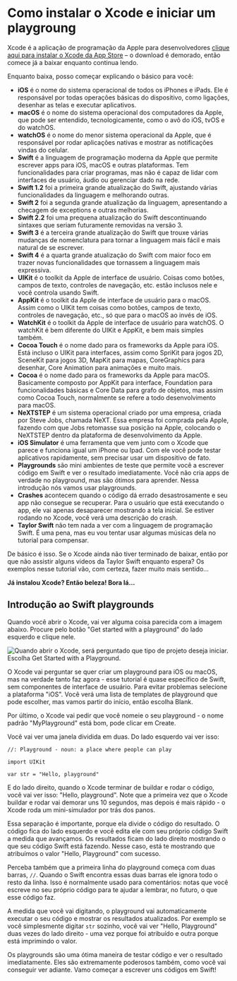 # Como instalar o Xcode e iniciar um playgroung

Xcode é a aplicação de programação da Apple para desenvolvedores [clique aqui para instalar o Xcode da App Store](https://itunes.apple.com/br/app/xcode/id497799835?mt=12&at=10l8cn&ct=hws) – o download é demorado, então comece já a baixar enquanto continua lendo.

Enquanto baixa, posso começar explicando o básico para você:

- **iOS** é o nome do sistema operacional de todos os iPhones e iPads. Ele é responsável por todas operações básicas do dispositivo, como ligações, desenhar as telas e executar aplicativos.
- **macOS** é o nome do sistema operacional dos computadores da Apple, que pode ser entendido, tecnologicamente, como o avô do iOS, tvOS e do watchOS.
- **watchOS** é o nome do menor sistema operacional da Apple, que é responsável por rodar aplicações nativas e mostrar as notificações vindas do celular.
- **Swift** é a linguagem de programação moderna da Apple que permite escrever apps para iOS, macOS e outras plataformas. Tem funcionalidades para criar programas, mas não é capaz de lidar com interfaces de usuário, áudio ou gerenciar dado na rede.
- **Swift 1.2** foi a primeira grande atualização do Swift, ajustando várias funcionalidades da linguagem e melhorando outras.
- **Swift 2** foi a segunda grande atualização da linguagem, apresentando a checagem de exceptions e outras melhorias.
- **Swift 2.2** foi uma prequena atualização do Swift descontinuando sintaxes que seriam futuramente removidas na versão 3.
- **Swift 3** é a terceira grande atualização do Swift que trouxe várias mudanças de nomenclatura para tornar a linguagem mais fácil e mais natural de se escrever.
- **Swift 4** é a quarta grande atualização do Swift com maior foco em trazer novas funcionalidades que tornassem a linguagem mais expressiva.
- **UIKit** é o toolkit da Apple de interface de usuário. Coisas como botões, campos de texto, controles de navegação, etc. estão inclusos nele e você controla usando Swift.
- **AppKit** é o toolkit da Apple de interface de usuário para o macOS. Assim como o UIKit tem coisas como botões, campos de texto, controles de navegação, etc., só que para o macOS ao invés de iOS.
- **WatchKit** é o toolkit da Apple de interface de usuário para watchOS. O watchKit é bem diferente do UIKit e AppKit, e bem mais simples também.
- **Cocoa Touch** é o nome dado para os frameworks da Apple para iOS. Está incluso o UIKit para interfaces, assim como SpriKit para jogos 2D, SceneKit para jogos 3D, MapKit para mapas, CoreGraphics para desenhar, Core Animation para animações e muito mais.
- **Cocoa** é o nome dado para os frameworks da Apple para macOS. Basicamente composto por AppKit para interface, Foundation para funcionalidades básicas e Core Data para grafo de objetos, mas assim como Cocoa Touch, normalmente se refere a todo desenvolvimento para macOS.
- **NeXTSTEP** é um sistema operacional criado por uma empresa, criada por Steve Jobs, chamada NeXT. Essa empresa foi comprada pela Apple, fazendo com que Jobs retomasse sua posição na Apple, colocando o NeXTSTEP dentro da plataforma de desenvolvimento da Apple.
- **iOS Simulator** é uma ferramenta que vem junto com o Xcode que parece e funciona igual um iPhone ou Ipad. Com ele você pode testar aplicativos rapidamente, sem precisar usar um dispositivo de fato.
- **Playgrounds** são mini ambientes de teste que permite você a escrever código em Swift e ver o resultado imediatamente. Você não cria apps de verdade no playground, mas são ótimos para aprender. Nessa introdução nós vamos usar playgrounds.
- **Crashes** acontecem quando o código dá errado desastrosamente e seu app não consegue se recuperar. Para o usuário que está executando o app, ele vai apenas desaparecer mostrando a tela inicial. Se estiver rodando no Xcode, você verá uma descrição do crash.
- **Taylor Swift** não tem nada a ver com a linguagem de programação Swift. É uma pena, mas eu vou tentar usar algumas músicas dela no tutorial para compensar.

De básico é isso. Se o Xcode ainda não tiver terminado de baixar, então por que não assistir alguns videos da Taylor Swift enquanto espera? Os exemplos nesse tutorial vão, com certeza, fazer muito mais sentido...

**Já instalou Xcode? Então beleza! Bora lá…**

## Introdução ao Swift playgrounds

Quando você abrir o Xcode, vai ver alguma coisa parecida com a imagem abaixo. Procure pelo botão "Get started with a playground" do lado esquerdo e clique nele.

![Quando abrir o Xcode, será perguntado que tipo de projeto deseja iniciar. Escolha Get Started with a Playground.](0-1.png)

O Xcode vai perguntar se quer criar um playground para iOS ou macOS, mas na verdade tanto faz agora - esse tutorial é quase específico de Swift, sem componentes de interface de usuário. Para evitar problemas selecione a plataforma "iOS". Você verá uma lista de templates de playground que pode escolher, mas vamos partir do início, então escolha Blank.

Por último, o Xcode vai pedir que você nomeie o seu playground - o nome padrão "MyPlayground" está bom, pode clicar em Create.

Você vai ver uma janela dividida em duas. Do lado esquerdo vai ver isso:

    //: Playground - noun: a place where people can play

    import UIKit

    var str = "Hello, playground"

E do lado direito, quando o Xcode terminar de buildar e rodar o código, você vai ver isso: "Hello, playground". Note que a primeira vez que o Xcode buildar e rodar vai demorar uns 10 segundos, mas depois é mais rápido - o Xcode roda um mini-simulador por trás dos panos.

Essa separação é importante, porque ela divide o código do resultado. O código fica do lado esquerdo e você edita ele com seu próprio código Swift a medida que avançamos. Os resultados ficam do lado direito mostrando o que seu código Swift está fazendo. Nesse caso, está te mostrando que atribuímos o valor "Hello, Playground" com sucesso.

Perceba também que a primeira linha do playground começa com duas barras, `//`. Quando o Swift encontra essas duas barras ele ignora todo o resto da linha. Isso é normalmente usado para comentários: notas que você escreve no seu próprio código para te ajudar a lembrar, no futuro, o que esse código faz. 

A medida que você vai digitando, o playground vai automaticamente executar o seu código e mostrar os resultados atualizados. Por exemplo se você simplesmente digitar `str` sozinho, você vai ver "Hello, Playground" duas vezes do lado direito - uma vez porque foi atribuído e outra porque está imprimindo o valor.

Os playgrounds são uma ótima maneira de testar código e ver o resultado imediatamente. Eles são extremamente poderosos também, como você vai conseguir ver adiante. Vamo começar a escrever uns códigos em Swift!
